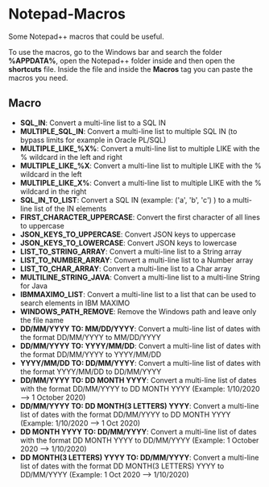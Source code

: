 # Notepad-Macros

Some Notepad++ macros that could be useful.


To use the macros, go to the Windows bar and search the folder **%APPDATA%**, open the Notepad++ folder inside and then open the **shortcuts** file. 
Inside the file and inside the **Macros** tag you can paste the macros you need.


## Macro

- **SQL_IN**: Convert a multi-line list to a SQL IN 
- **MULTIPLE_SQL_IN**: Convert a multi-line list to multiple SQL IN (to bypass limits for example in Oracle PL/SQL)
- **MULTIPLE_LIKE_%X%**: Convert a multi-line list to multiple LIKE with the % wildcard in the left and right
- **MULTIPLE_LIKE_%X**: Convert a multi-line list to multiple LIKE with the % wildcard in the left
- **MULTIPLE_LIKE_X%**: Convert a multi-line list to multiple LIKE with the % wildcard in the right
- **SQL_IN_TO_LIST**: Convert a SQL IN (example: ('a', 'b', 'c') ) to a multi-line list of the IN elements
- **FIRST_CHARACTER_UPPERCASE**: Convert the first character of all lines to uppercase
- **JSON_KEYS_TO_UPPERCASE**: Convert JSON keys to uppercase
- **JSON_KEYS_TO_LOWERCASE**: Convert JSON keys to lowercase
- **LIST_TO_STRING_ARRAY**: Convert a multi-line list to a String array
- **LIST_TO_NUMBER_ARRAY**: Convert a multi-line list to a Number array
- **LIST_TO_CHAR_ARRAY**: Convert a multi-line list to a Char array
- **MULTILINE_STRING_JAVA**: Convert a multi-line list to a multi-line String for Java
- **IBMMAXIMO_LIST**: Convert a multi-line list to a list that can be used to search elements in IBM MAXIMO
- **WINDOWS_PATH_REMOVE**: Remove the Windows path and leave only the file name
- **DD/MM/YYYY TO:  MM/DD/YYYY**: Convert a multi-line list of dates with the format DD/MM/YYYY to MM/DD/YYYY
- **DD/MM/YYYY TO:  YYYY/MM/DD**: Convert a multi-line list of dates with the format DD/MM/YYYY to YYYY/MM/DD
- **YYYY/MM/DD TO:  DD/MM/YYYY**: Convert a multi-line list of dates with the format YYYY/MM/DD to DD/MM/YYYY
- **DD/MM/YYYY TO:  DD MONTH YYYY**: Convert a multi-line list of dates with the format DD/MM/YYYY to DD MONTH YYYY (Example: 1/10/2020 --> 1 October 2020)
- **DD/MM/YYYY TO:  DD MONTH(3 LETTERS) YYYY**: Convert a multi-line list of dates with the format DD/MM/YYYY to DD MONTH YYYY (Example: 1/10/2020 --> 1 Oct 2020)
- **DD MONTH YYYY TO:  DD/MM/YYYY**: Convert a multi-line list of dates with the format DD MONTH YYYY to DD/MM/YYYY (Example: 1 October 2020 --> 1/10/2020)
- **DD MONTH(3 LETTERS) YYYY TO:  DD/MM/YYYY**: Convert a multi-line list of dates with the format DD MONTH(3 LETTERS) YYYY to DD/MM/YYYY (Example: 1 Oct 2020 --> 1/10/2020)
